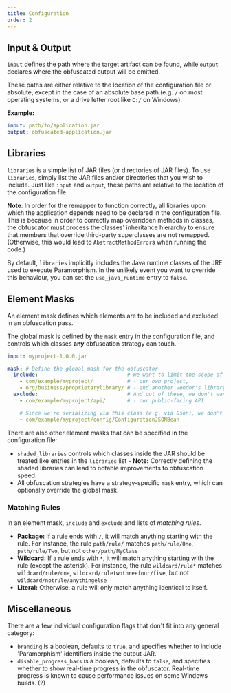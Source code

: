 ```yaml
---
title: Configuration
order: 2
---
```


## Input & Output

`input` defines the path where the target artifact can be found, while `output` declares where the obfuscated output will be emitted.

These paths are either relative to the location of the configuration file or absolute, except in the case of an absolute base path (e.g. `/` on most operating systems, or a drive letter root like `C:/` on Windows).

**Example:**

```yml
input: path/to/application.jar
output: obfuscated-application.jar
```

## Libraries

`libraries` is a simple list of JAR files (or directories of JAR files). To use `libraries`, simply list the JAR files and/or directories that you wish to include. Just like `input` and `output`, these paths are relative to the location of the configuration file.

**Note**: In order for the remapper to function correctly, all libraries upon which the application depends need to be declared in the configuration file.
This is because in order to correctly map overridden methods in classes, the obfuscator must process the classes' inheritance hierarchy to ensure that members that override third-party superclasses are not remapped. (Otherwise, this would lead to `AbstractMethodError`s when running the code.)

By default, `libraries` implicitly includes the Java runtime classes of the JRE used to execute Paramorphism. In the unlikely event you want to override this behaviour, you can set the `use_java_runtime` entry to `false`.

## Element Masks

An element mask defines which elements are to be included and excluded in an obfuscation pass.

The global mask is defined by the `mask` entry in the configuration file, and controls which classes **any** obfuscation strategy can touch.

```yml
input: myproject-1.0.0.jar

mask: # Define the global mask for the obfuscator
  include:                             # We want to limit the scope of obfuscations to only:
    - com/example/myproject/           # - our own project,
    - org/business/proprietarylibrary/ # - and another vendor's library that has been contracted to us.
  exclude:                             # And out of these, we don't want to include:
    - com/example/myproject/api/       # - our public-facing API.

    # Since we're serializing via this class (e.g. via Gson), we don't want to have its field names obfuscated, so we also put it in exclude:
    - com/example/myproject/config/ConfigurationJSONBean
```

There are also other element masks that can be specified in the configuration file:

- `shaded_libraries` controls which classes inside the JAR should be treated like entries in the `libraries` list - **Note:** Correctly defining the shaded libraries can lead to notable improvements to obfuscation speed.
- All obfuscation strategies have a strategy-specific `mask` entry, which can optionally override the global mask.

### Matching Rules

In an element mask, `include` and `exclude` and lists of *matching rules*.

- **Package:** If a rule ends with `/`, it will match anything starting with the rule. For instance, the rule `path/rule/` matches `path/rule/One`, `path/rule/Two`, but not `other/path/MyClass`
- **Wildcard:** If a rule ends with `*`, it will match anything starting with the rule (except the asterisk). For instance, the rule `wildcard/rule*` matches `wildcard/rule/one`, `wildcard/ruletwothreefour/five`, but not `wildcard/notrule/anythingelse`
- **Literal:** Otherwise, a rule will only match anything identical to itself.

## Miscellaneous

There are a few individual configuration flags that don't fit into any general category:

- `branding` is a boolean, defaults to `true`, and specifies whether to include 'Paramorphism' identifiers inside the output JAR.
- `disable_progress_bars` is a boolean, defaults to `false`, and specifies whether to show real-time progress in the obfuscator. Real-time progress is known to cause performance issues on some Windows builds. (?)
